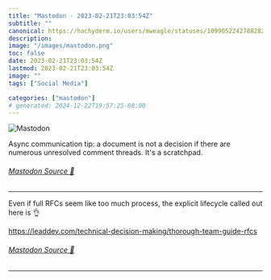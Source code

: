 ```yaml
---
title: "Mastodon - 2023-02-21T23:03:54Z"
subtitle: ""
canonical: https://hachyderm.io/users/mweagle/statuses/109905224278828296
description:
image: "/images/mastodon.png"
toc: false
date: 2023-02-21T23:03:54Z
lastmod: 2023-02-21T23:03:54Z
image: ""
tags: ["Social Media"]

categories: ["mastodon"]
# generated: 2024-12-22T19:57:25-08:00
---
```

![Mastodon](/images/mastodon.png)

<p>Async communication tip: a document is not a decision if there are numerous unresolved comment threads. It&#39;s a scratchpad.</p>


###### [Mastodon Source 🐘](https://hachyderm.io/@mweagle/109905224278828296)

___

<p>Even if full RFCs seem like too much process, the explicit lifecycle called out here is 👌</p><p><a href="https://leaddev.com/technical-decision-making/thorough-team-guide-rfcs" target="_blank" rel="nofollow noopener noreferrer" translate="no"><span class="invisible">https://</span><span class="ellipsis">leaddev.com/technical-decision</span><span class="invisible">-making/thorough-team-guide-rfcs</span></a></p>


###### [Mastodon Source 🐘](https://hachyderm.io/@mweagle/109927148199160416)

___
